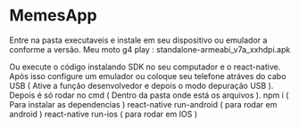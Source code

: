 # MemesApp
Entre na pasta executaveis e instale em seu dispositivo ou emulador a conforme a versão.
Meu moto g4 play : standalone-armeabi_v7a_xxhdpi.apk


Ou execute o código instalando SDK no seu computador e o react-native.
Após isso configure um emulador ou coloque seu telefone atráves do cabo USB ( Ative a função desenvolvedor e depois o modo depuração USB ).
Depois é só rodar no cmd ( Dentro da pasta onde está os arquivos ).
npm i ( Para instalar as dependencias )
react-native run-android ( para rodar em android ) 
react-native run-ios ( para rodar em IOS )
